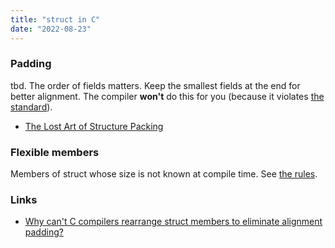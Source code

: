 ```yaml
---
title: "struct in C"
date: "2022-08-23"
---
```


### Padding
tbd. The order of fields matters. Keep the smallest fields at the end for better alignment. The compiler **won't** do this for you (because it violates [the standard](https://stackoverflow.com/a/118177)).

- [The Lost Art of Structure Packing](http://www.catb.org/esr/structure-packing/)

### Flexible members
 Members of struct whose size is not known at compile time. See [the rules](https://stackoverflow.com/a/26818050).

### Links
- [Why can't C compilers rearrange struct members to eliminate alignment padding?](https://stackoverflow.com/questions/9486364/)